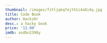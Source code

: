```yaml
---
thumbnail: /images/fztljqkq7ejth1i4a8i4q.jpg
title: Code Book
author: Hackz0r
desc.: a hacky book
price: '12.00'
imdb: asdbn2398y
---
```


